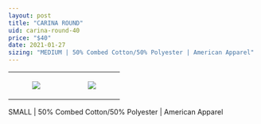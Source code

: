 ```yaml
---
layout: post
title: "CARINA ROUND"
uid: carina-round-40
price: "$40"
date: 2021-01-27
sizing: "MEDIUM | 50% Combed Cotton/50% Polyester | American Apparel"
---
```




<table style="width:100%;"><tr><td style="vertical-align:top;">
      <figure class="tmblr-full" data-orig-height="2048" data-orig-width="1365" data-orig-src="https://concertshirts.netlify.app/shirts/0219/0219-01.jpg"><img src="https://64.media.tumblr.com/88bd460f74bf4790cb06a32ca357f37f/132c2d8f45d5701d-5b/s540x810/1af6e361abe28a03c161d607f9e0d486fff7e825.jpg" data-orig-height="2048" data-orig-width="1365" data-orig-src="https://concertshirts.netlify.app/shirts/0219/0219-01.jpg"/></figure></td>
    <td style="vertical-align:top;">
      <figure class="tmblr-full" data-orig-height="2048" data-orig-width="1365" data-orig-src="https://concertshirts.netlify.app/shirts/0219/0219-02.jpg"><img src="https://64.media.tumblr.com/6142feaaf4927732be7f4de1a64eb592/132c2d8f45d5701d-94/s540x810/1d667326a1b7a041ec2fa2198b406664b2971803.jpg" data-orig-height="2048" data-orig-width="1365" data-orig-src="https://concertshirts.netlify.app/shirts/0219/0219-02.jpg"/></figure></td>
  </tr></table><p>
  SMALL | 50% Combed Cotton/50% Polyester | American Apparel
</p>
